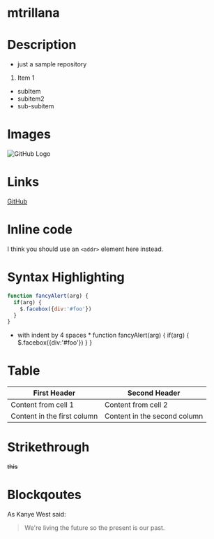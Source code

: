 # mtrillana

# Description
 - just a sample repository

1. Item 1
 * subItem
 * subitem2
  * sub-subitem
  
# Images
![GitHub Logo](/images/logo.png)

# Links
[GitHub](http://github.com)

# Inline code
I think you should use an
`<addr>` element here instead.

# Syntax Highlighting
```javascript
function fancyAlert(arg) {
  if(arg) {
    $.facebox({div:'#foo'})
  }
}
```
 * with indent by 4 spaces *
    function fancyAlert(arg) {
        if(arg) {
            $.facebox({div:'#foo'})
        }
    }

# Table
First Header | Second Header
------------ | -------------
Content from cell 1 | Content from cell 2
Content in the first column | Content in the second column

# Strikethrough
~~this~~

# Blockqoutes
As Kanye West said:
> We're living the future so
> the present is our past.

